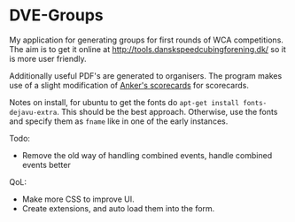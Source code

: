 # DVE-Groups

My application for generating groups for first rounds of WCA competitions. The aim is to get it online at http://tools.danskspeedcubingforening.dk/ so it is more user friendly.

Additionally useful PDF's are generated to organisers. The program makes use of a slight modification of [Anker's scorecards](https://github.com/Daniel-Anker-Hermansen/WCA_tools_lib/tree/main/wca_scorecards_lib) for scorecards.

Notes on install, for ubuntu to get the fonts do `apt-get install fonts-dejavu-extra`. This should be the best approach. Otherwise, use the fonts and specify them as `fname` like in one of the early instances.

Todo:

* Remove the old way of handling combined events, handle combined events better

QoL:

* Make more CSS to improve UI.
* Create extensions, and auto load them into the form.